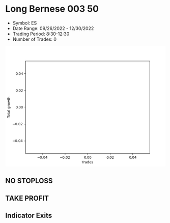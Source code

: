 # Long Bernese 003 50 
- Symbol: ES
- Date Range: 09/26/2022 - 12/30/2022
- Trading Period: 8:30-12:30
- Number of Trades: 0

![Plot](LongBernese00350ES.png)
## NO STOPLOSS











## TAKE PROFIT






## Indicator Exits



